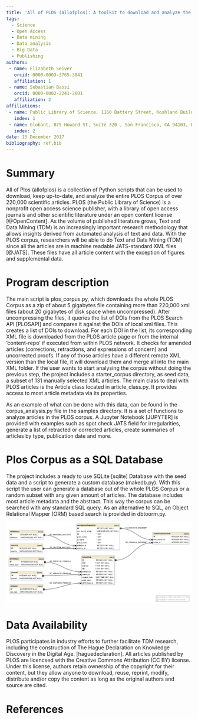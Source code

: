 ```yaml
---
title: 'All of PLOS (allofplos): A toolkit to download and analyze the entire PLOS corpus'
tags:
  - Science
  - Open Access
  - Data mining
  - Data analysis
  - Big Data
  - Publishing
authors:
 - name: Elizabeth Seiver
   orcid: 0000-0003-3765-3841
   affiliation: 1
 - name: Sebastian Bassi
   orcid: 0000-0002-2241-2001
   affiliation: 2
affiliations:
 - name: Public Library of Science, 1160 Battery Street, Koshland Building East, Suite 225, San Francisco, CA 94111, USA
   index: 1
 - name: Globant, 875 Howard St, Suite 320 , San Francisco, CA 94103, USA
   index: 2
date: 15 December 2017
bibliography: ref.bib
---
```



# Summary

All of Plos (allofplos) is a collection of Python scripts that can be used to download, keep up-to-date, and analyze the entire PLOS Corpus of over 220,000 scientific articles.
PLOS (the Public Library of Science) is a nonprofit open access science publisher, with a library of open access journals and other scientific literature under an open content license [@OpenContent]. As the volume of published literature grows, Text and Data Mining (TDM) is an increasingly important research methodology that allows insights derived from automated analysis of text and data.
With the PLOS corpus, researchers will be able to do Text and Data Mining (TDM) since all the articles are in machine readable JATS-standard XML files [@JATS]. These files have all article content with the exception of figures and supplemental data.


# Program description

The main script is plos_corpus.py, which downloads the whole PLOS Corpus as a zip of about 5 gigabytes file containing more than 220,000 xml files (about 20 gigabytes of disk space when uncompressed). After uncompressing the files, it queries the list of DOIs from the PLOS Search API [PLOSAPI] and compares it against the DOIs of local xml files. This creates a list of DOIs to download.  For each DOI in the list, its corresponding XML file is downloaded from the PLOS article page or from the internal ‘content-repo’ if executed from within PLOS network. It checks for amended articles (corrections, retractions, and expressions of concern) and uncorrected proofs. If any of those articles have a different remote XML version than the local file, it will download them and merge all into the main XML folder.
If the user wants to start analysing the corpus without doing the previous step, the project includes a starter_corpus directory, as seed data, a subset of 131 manually selected XML articles.
The main class to deal with PLOS articles is the Article class located in article_class.py. It provides access to most article metadata via its properties.

As an example of what can be done with this data, can be found in the corpus_analysis.py file in the samples directory. It is a set of functions to analyze articles in the PLOS corpus. A Jupyter Notebook [JUPYTER] is provided with examples such as spot check JATS field for irregularities, generate a list of retracted or corrected articles, create summaries of articles by type, publication date and more.

# Plos Corpus as a SQL Database

The project includes a ready to use SQLite [sqlite] Database with the seed data and a script to generate a custom database (makedb.py). With this script the user can generate a database out of the whole PLOS Corpus or a random subset with any given amount of articles. The database includes most article metadata and the abstract. This way the corpus can be searched with any standard SQL query. As an alternative to SQL, an Object Relational Mapper (ORM) based search is provided in dbtoorm.py.

![Database schema showing the relationship between different paper metadata.](graph.png)

# Data Availability

PLOS participates in industry efforts to further facilitate TDM research, including the construction of The Hague Declaration on Knowledge Discovery in the Digital Age. [haguedeclaration].
All articles published by PLOS are licencsed with the Creative Commons Attribution (CC BY) license. Under this license, authors retain ownership of the copyright for their content, but they allow anyone to download, reuse, reprint, modify, distribute and/or copy the content as long as the original authors and source are cited.

# References
